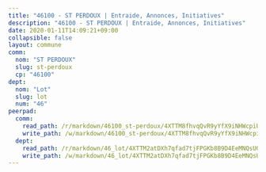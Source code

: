 ```yaml
---
title: "46100 - ST PERDOUX | Entraide, Annonces, Initiatives"
description: "46100 - ST PERDOUX | Entraide, Annonces, Initiatives"
date: 2020-01-11T14:09:21+09:00
collapsible: false
layout: commune
comm:
  nom: "ST PERDOUX"
  slug: st-perdoux
  cp: "46100"
dept:
  nom: "Lot"
  slug: lot
  num: "46"
peerpad:
  comm:
    read_path: /r/markdown/46100_st-perdoux/4XTTM8fhvqQvR9yYfX9iNHWcpiUoaz27aAQDTcKW4NtWPo8gY
    write_path: /w/markdown/46100_st-perdoux/4XTTM8fhvqQvR9yYfX9iNHWcpiUoaz27aAQDTcKW4NtWPo8gY-K3TgTzFZbjZUBuVcwGA6TzyvJfd8UBKhyNxyAXHPbLQGBWMuZQaqGAL4p7g8WQsoXMME5YL4KCGhJK58kXbbrGHLP2XM1eeLfVpQMh3emf1Giw24QXAhpusaHaAjQwy7r7sAy1QU
  dept:
    read_path: /r/markdown/46_lot/4XTTM2atDXh7qfad7tjFPGKb8B9D4EeMNQsUG7H6r5PvcsmQY
    write_path: /w/markdown/46_lot/4XTTM2atDXh7qfad7tjFPGKb8B9D4EeMNQsUG7H6r5PvcsmQY-K3TgUvJaCyZvzJ7KFBouD3E9Db8SxVd6F9MJ4VM5wtYfGyhK8U9f2jgCEG1ZP5QbGj9NK2WPVZdPjtw9bJHLE1PoGwVsSft8aSDsZrWh6CwkugjgRfbWWHf5TabrG7vmtM7v9WUc
---
```


